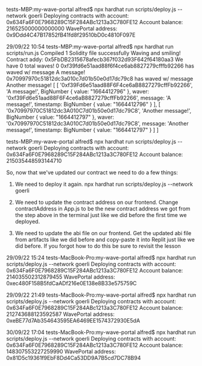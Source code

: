 tests-MBP:my-wave-portal alfred$ npx hardhat run scripts/deploy.js --network goerli
Deploying contracts with account:  0x634Fa6F0E7968289C15F284ABc1213a3C780FE12
Account balance:  216525000000000000
WavePortal address:  0x9Ddd4C47B17852fB41fd8f29510bD0c4810F097E

29/09/22 10:54 
tests-MBP:my-wave-portal alfred$ npx hardhat run scripts/run.js 
Compiled 1 Solidity file successfully
Waving and smiling!
Contract addy: 0x5FbDB2315678afecb367f032d93F642f64180aa3
We have 0 total waves!
0
0xf39fd6e51aad88f6f4ce6ab8827279cfffb92266 has waved w/ message A message!
0x70997970c51812dc3a010c7d01b50e0d17dc79c8 has waved w/ message Another message!
[
  [
    '0xf39Fd6e51aad88F6F4ce6aB8827279cffFb92266',
    'A message!',
    BigNumber { value: "1664412796" },
    waver: '0xf39Fd6e51aad88F6F4ce6aB8827279cffFb92266',
    message: 'A message!',
    timestamp: BigNumber { value: "1664412796" }
  ],
  [
    '0x70997970C51812dc3A010C7d01b50e0d17dc79C8',
    'Another message!',
    BigNumber { value: "1664412797" },
    waver: '0x70997970C51812dc3A010C7d01b50e0d17dc79C8',
    message: 'Another message!',
    timestamp: BigNumber { value: "1664412797" }
  ]
]

tests-MBP:my-wave-portal alfred$ npx hardhat run scripts/deploy.js --network goerli
Deploying contracts with account:  0x634Fa6F0E7968289C15F284ABc1213a3C780FE12
Account balance:  215035448593144710

So, now that we've updated our contract we need to do a few things:

1. We need to deploy it again. 
npx hardhat run scripts/deploy.js --network goerli

2. We need to update the contract address on our frontend.
Change contractAddress in App.js to be the new contract address we got from the step above in the terminal just like we did before the first time we deployed.

3. We need to update the abi file on our frontend. 
Get the updated abi file from artifacts like we did before and copy-paste it into Replit just like we did before. If you forgot how to do this be sure to revisit the lesson

29/09/22 15:24
tests-MacBook-Pro:my-wave-portal alfred$ npx hardhat run scripts/deploy.js --network goerli
Deploying contracts with account:  0x634Fa6F0E7968289C15F284ABc1213a3C780FE12
Account balance:  214035502312879455
WavePortal address:  0xec480F158B5fdCaADf216e0E138e8B33e575759C

29/09/22 21:49
tests-MacBook-Pro:my-wave-portal alfred$ npx hardhat run scripts/deploy.js --network goerli
Deploying contracts with account:  0x634Fa6F0E7968289C15F284ABc1213a3C780FE12
Account balance:  212743688123592587
WavePortal address:  0xeBE77d7Ab354643595EA6469EE1574372930E5dA

30/09/22 17:04
tests-MacBook-Pro:my-wave-portal alfred$ npx hardhat run scripts/deploy.js --network goerli
Deploying contracts with account:  0x634Fa6F0E7968289C15F284ABc1213a3C780FE12
Account balance:  148307553227259990
WavePortal address:  0x81D5c19361f9EbF8Dd4Ca53DD9A7B5cd7DC78B94